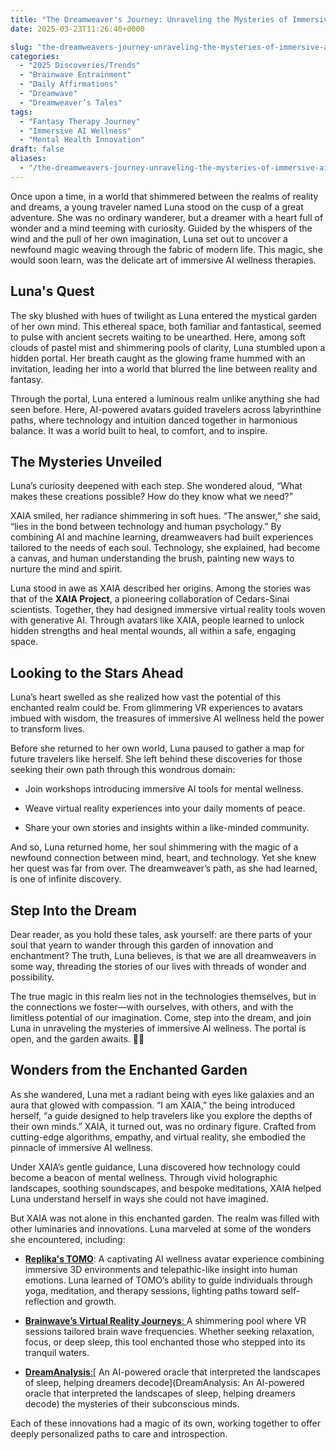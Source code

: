 ```yaml
---
title: "The Dreamweaver's Journey: Unraveling the Mysteries of Immersive AI Wellness"
date: 2025-03-23T11:26:40+0000

slug: "the-dreamweavers-journey-unraveling-the-mysteries-of-immersive-ai-wellness"
categories:
  - "2025 Discoveries/Trends"
  - "Brainwave Entrainment"
  - "Daily Affirmations"
  - "Dreamwave"
  - "Dreamweaver’s Tales"
tags:
  - "Fantasy Therapy Journey"
  - "Immersive AI Wellness"
  - "Mental Health Innovation"
draft: false
aliases:
  - "/the-dreamweavers-journey-unraveling-the-mysteries-of-immersive-ai-wellness/"
---
```

Once upon a time, in a world that shimmered between the realms of reality and dreams, a young traveler named Luna stood on the cusp of a great adventure. She was no ordinary wanderer, but a dreamer with a heart full of wonder and a mind teeming with curiosity. Guided by the whispers of the wind and the pull of her own imagination, Luna set out to uncover a newfound magic weaving through the fabric of modern life. This magic, she would soon learn, was the delicate art of immersive AI wellness therapies.

## Luna's Quest

The sky blushed with hues of twilight as Luna entered the mystical garden of her own mind. This ethereal space, both familiar and fantastical, seemed to pulse with ancient secrets waiting to be unearthed. Here, among soft clouds of pastel mist and shimmering pools of clarity, Luna stumbled upon a hidden portal. Her breath caught as the glowing frame hummed with an invitation, leading her into a world that blurred the line between reality and fantasy.

Through the portal, Luna entered a luminous realm unlike anything she had seen before. Here, AI-powered avatars guided travelers across labyrinthine paths, where technology and intuition danced together in harmonious balance. It was a world built to heal, to comfort, and to inspire.

## 

## The Mysteries Unveiled

Luna’s curiosity deepened with each step. She wondered aloud, “What makes these creations possible? How do they know what we need?”

XAIA smiled, her radiance shimmering in soft hues. “The answer,” she said, “lies in the bond between technology and human psychology.” By combining AI and machine learning, dreamweavers had built experiences tailored to the needs of each soul. Technology, she explained, had become a canvas, and human understanding the brush, painting new ways to nurture the mind and spirit.

Luna stood in awe as XAIA described her origins. Among the stories was that of the **XAIA Project**, a pioneering collaboration of Cedars-Sinai scientists. Together, they had designed immersive virtual reality tools woven with generative AI. Through avatars like XAIA, people learned to unlock hidden strengths and heal mental wounds, all within a safe, engaging space.

## Looking to the Stars Ahead

Luna’s heart swelled as she realized how vast the potential of this enchanted realm could be. From glimmering VR experiences to avatars imbued with wisdom, the treasures of immersive AI wellness held the power to transform lives.

Before she returned to her own world, Luna paused to gather a map for future travelers like herself. She left behind these discoveries for those seeking their own path through this wondrous domain:

- Join workshops introducing immersive AI tools for mental wellness.

- Weave virtual reality experiences into your daily moments of peace.

- Share your own stories and insights within a like-minded community.

And so, Luna returned home, her soul shimmering with the magic of a newfound connection between mind, heart, and technology. Yet she knew her quest was far from over. The dreamweaver’s path, as she had learned, is one of infinite discovery.

## Step Into the Dream

Dear reader, as you hold these tales, ask yourself: are there parts of your soul that yearn to wander through this garden of innovation and enchantment? The truth, Luna believes, is that we are all dreamweavers in some way, threading the stories of our lives with threads of wonder and possibility.

The true magic in this realm lies not in the technologies themselves, but in the connections we foster—with ourselves, with others, and with the limitless potential of our imagination. Come, step into the dream, and join Luna in unraveling the mysteries of immersive AI wellness. The portal is open, and the garden awaits. 🌙✨

## Wonders from the Enchanted Garden

As she wandered, Luna met a radiant being with eyes like galaxies and an aura that glowed with compassion. “I am XAIA,” the being introduced herself, “a guide designed to help travelers like you explore the depths of their own minds.” XAIA, it turned out, was no ordinary figure. Crafted from cutting-edge algorithms, empathy, and virtual reality, she embodied the pinnacle of immersive AI wellness.

Under XAIA’s gentle guidance, Luna discovered how technology could become a beacon of mental wellness. Through vivid holographic landscapes, soothing soundscapes, and bespoke meditations, XAIA helped Luna understand herself in ways she could not have imagined.

But XAIA was not alone in this enchanted garden. The realm was filled with other luminaries and innovations. Luna marveled at some of the wonders she encountered, including:

- **[Replika's TOMO](https://replika.com/)**: A captivating AI wellness avatar experience combining immersive 3D environments and telepathic-like insight into human emotions. Luna learned of TOMO’s ability to guide individuals through yoga, meditation, and therapy sessions, lighting paths toward self-reflection and growth.

- [**Brainwave’s Virtual Reality Journeys**: ](https://brainwavesxr.com/)A shimmering pool where VR sessions tailored brain wave frequencies. Whether seeking relaxation, focus, or deep sleep, this tool enchanted those who stepped into its tranquil waters.

- [**DreamAnalysis**:](https://www.conferbot.com/blog/66d2fc8922cb81f51d3b779f/decoding-dreams-ai-chatbots-analyzing-sleep-patterns-interpreting-subconscious-imagery-and-enhancing-dream-based-therapies)[ An AI-powered oracle that interpreted the landscapes of sleep, helping dreamers decode](DreamAnalysis: An AI-powered oracle that interpreted the landscapes of sleep, helping dreamers decode) the mysteries of their subconscious minds.

Each of these innovations had a magic of its own, working together to offer deeply personalized paths to care and introspection.